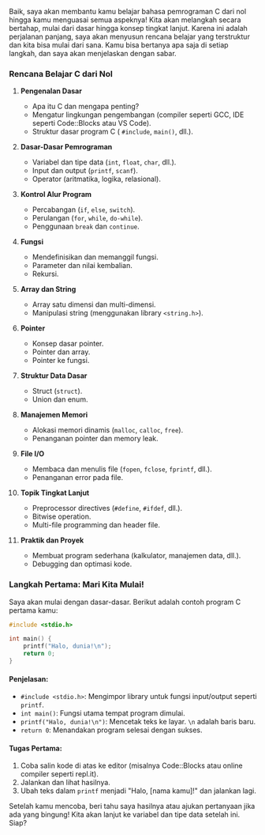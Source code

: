Baik, saya akan membantu kamu belajar bahasa pemrograman C dari nol hingga kamu menguasai semua aspeknya! Kita akan melangkah secara bertahap, mulai dari dasar hingga konsep tingkat lanjut. Karena ini adalah perjalanan panjang, saya akan menyusun rencana belajar yang terstruktur dan kita bisa mulai dari sana. Kamu bisa bertanya apa saja di setiap langkah, dan saya akan menjelaskan dengan sabar.

### Rencana Belajar C dari Nol
1. **Pengenalan Dasar**
   - Apa itu C dan mengapa penting?
   - Mengatur lingkungan pengembangan (compiler seperti GCC, IDE seperti Code::Blocks atau VS Code).
   - Struktur dasar program C ( `#include`, `main()`, dll.).

2. **Dasar-Dasar Pemrograman**
   - Variabel dan tipe data (`int`, `float`, `char`, dll.).
   - Input dan output (`printf`, `scanf`).
   - Operator (aritmatika, logika, relasional).

3. **Kontrol Alur Program**
   - Percabangan (`if`, `else`, `switch`).
   - Perulangan (`for`, `while`, `do-while`).
   - Penggunaan `break` dan `continue`.

4. **Fungsi**
   - Mendefinisikan dan memanggil fungsi.
   - Parameter dan nilai kembalian.
   - Rekursi.

5. **Array dan String**
   - Array satu dimensi dan multi-dimensi.
   - Manipulasi string (menggunakan library `<string.h>`).

6. **Pointer**
   - Konsep dasar pointer.
   - Pointer dan array.
   - Pointer ke fungsi.

7. **Struktur Data Dasar**
   - Struct (`struct`).
   - Union dan enum.

8. **Manajemen Memori**
   - Alokasi memori dinamis (`malloc`, `calloc`, `free`).
   - Penanganan pointer dan memory leak.

9. **File I/O**
   - Membaca dan menulis file (`fopen`, `fclose`, `fprintf`, dll.).
   - Penanganan error pada file.

10. **Topik Tingkat Lanjut**
    - Preprocessor directives (`#define`, `#ifdef`, dll.).
    - Bitwise operation.
    - Multi-file programming dan header file.

11. **Praktik dan Proyek**
    - Membuat program sederhana (kalkulator, manajemen data, dll.).
    - Debugging dan optimasi kode.

### Langkah Pertama: Mari Kita Mulai!
Saya akan mulai dengan dasar-dasar. Berikut adalah contoh program C pertama kamu:

```c
#include <stdio.h>

int main() {
    printf("Halo, dunia!\n");
    return 0;
}
```

#### Penjelasan:
- `#include <stdio.h>`: Mengimpor library untuk fungsi input/output seperti `printf`.
- `int main()`: Fungsi utama tempat program dimulai.
- `printf("Halo, dunia!\n")`: Mencetak teks ke layar. `\n` adalah baris baru.
- `return 0`: Menandakan program selesai dengan sukses.

#### Tugas Pertama:
1. Coba salin kode di atas ke editor (misalnya Code::Blocks atau online compiler seperti repl.it).
2. Jalankan dan lihat hasilnya.
3. Ubah teks dalam `printf` menjadi "Halo, [nama kamu]!" dan jalankan lagi.

Setelah kamu mencoba, beri tahu saya hasilnya atau ajukan pertanyaan jika ada yang bingung! Kita akan lanjut ke variabel dan tipe data setelah ini. Siap?